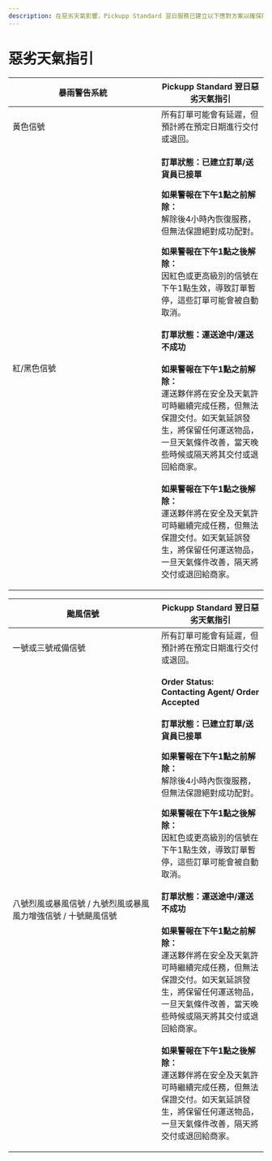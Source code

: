 ```yaml
---
description: 在惡劣天氣影響，Pickupp Standard 翌日服務已建立以下應對方案以確保所有配對的自由業者的安全並保持服務的連續性。
---
```


# 惡劣天氣指引

<table><thead><tr><th width="278">暴雨警告系統</th><th>Pickupp Standard 翌日惡劣天氣指引</th></tr></thead><tbody><tr><td>黃色信號</td><td>所有訂單可能會有延遲，但預計將在預定日期進行交付或退回。</td></tr><tr><td>紅/黑色信號</td><td><p><strong>訂單狀態：已建立訂單/送貨員已接單</strong><br></p><p><strong>如果警報在下午1點之前解除：</strong><br>解除後4小時內恢復服務，但無法保證絕對成功配對。</p><p></p><p><strong>如果警報在下午1點之後解除：</strong><br>因紅色或更高級別的信號在下午1點生效，導致訂單暫停，這些訂單可能會被自動取消。<br><br><strong>訂單狀態：運送途中/運送不成功</strong><br><br><strong>如果警報在下午1點之前解除：</strong><br>運送夥伴將在安全及天氣許可時繼續完成任務，但無法保證交付。如天氣延誤發生，將保留任何運送物品，一旦天氣條件改善，當天晚些時候或隔天將其交付或退回給商家。<br><br><strong>如果警報在下午1點之後解除：</strong><br>運送夥伴將在安全及天氣許可時繼續完成任務，但無法保證交付。如天氣延誤發生，將保留任何運送物品，一旦天氣條件改善，隔天將交付或退回給商家。</p></td></tr></tbody></table>

<table><thead><tr><th width="278">颱風信號</th><th>Pickupp Standard 翌日惡劣天氣指引</th></tr></thead><tbody><tr><td>一號或三號戒備信號</td><td>所有訂單可能會有延遲，但預計將在預定日期進行交付或退回。</td></tr><tr><td>八號烈風或暴風信號 / 九號烈風或暴風風力增強信號 / 十號颶風信號 </td><td><p><strong>Order Status: Contacting Agent/ Order Accepted</strong><br><br><strong>訂單狀態：已建立訂單/送貨員已接單</strong><br></p><p><strong>如果警報在下午1點之前解除：</strong><br>解除後4小時內恢復服務，但無法保證絕對成功配對。</p><p></p><p><strong>如果警報在下午1點之後解除：</strong><br>因紅色或更高級別的信號在下午1點生效，導致訂單暫停，這些訂單可能會被自動取消。<br><br><strong>訂單狀態：運送途中/運送不成功</strong><br><br><strong>如果警報在下午1點之前解除：</strong><br>運送夥伴將在安全及天氣許可時繼續完成任務，但無法保證交付。如天氣延誤發生，將保留任何運送物品，一旦天氣條件改善，當天晚些時候或隔天將其交付或退回給商家。<br><br><strong>如果警報在下午1點之後解除：</strong><br>運送夥伴將在安全及天氣許可時繼續完成任務，但無法保證交付。如天氣延誤發生，將保留任何運送物品，一旦天氣條件改善，隔天將交付或退回給商家。</p></td></tr></tbody></table>
